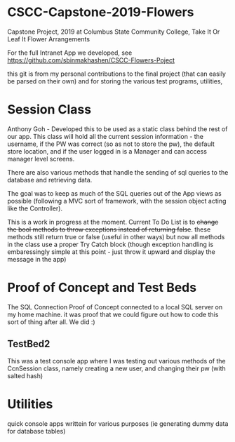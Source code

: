# CSCC-Capstone-2019-Flowers
Capstone Project, 2019 at Columbus State Community College, Take It Or Leaf It Flower Arrangements

For the full Intranet App we developed, see
https://github.com/sbinmakhashen/CSCC-Flowers-Poject

this git is from my personal contributions to the final project (that can easily be parsed on their own) and for storing the various test programs, utilities, 

# Session Class

Anthony Goh -  Developed this to be used as a static class behind the rest of our app. This class will hold all the current session information - the username, if the PW was correct (so as not to store the pw), the default store location, and if the user logged in is a Manager and can access manager level screens.

There are also various methods that handle the sending of sql queries to the database and retrieving data.

The goal was to keep as much of the SQL queries out of the App views as possible (following a MVC sort of framework, with the session object acting like the Controller). 

This is a work in progress at the moment. Current To Do List is to ~~change the bool methods to throw exceptions instead of returning false~~. these methods still return true or false (useful in other ways) but now all methods in the class use a proper Try Catch block (though exception handling is embaressingly simple at this point - just throw it upward and display the message in the app)

# Proof of Concept and Test Beds

The SQL Connection Proof of Concept connected to a local SQL server on my home machine. it was proof that we could figure out how to code this sort of thing after all. We did :)

## TestBed2

This was a test console app where I was testing out various methods of the CcnSession class, namely creating a new user, and changing their pw (with salted hash)

# Utilities

quick console apps writtein for various purposes (ie generating dummy data for database tables)